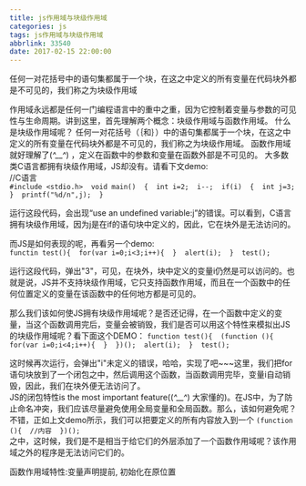 ```yaml
---
title: js作用域与块级作用域
categories: js
tags: js作用域与块级作用域
abbrlink: 33540
date: 2017-02-15 22:00:00
---
```

任何一对花括号中的语句集都属于一个块，在这之中定义的所有变量在代码块外都是不可见的，我们称之为块级作用域  


作用域永远都是任何一门编程语言中的重中之重，因为它控制着变量与参数的可见性与生命周期。讲到这里，首先理解两个概念：块级作用域与函数作用域。
什么是块级作用域呢？
任何一对花括号（｛和｝）中的语句集都属于一个块，在这之中定义的所有变量在代码块外都是不可见的，我们称之为块级作用域。
函数作用域就好理解了(*^__^*) ，定义在函数中的参数和变量在函数外部是不可见的。
大多数类C语言都拥有块级作用域，JS却没有。请看下文demo:  
//C语言   
`#include <stdio.h> 
void main() 
{ 
int i=2; 
i--; 
if(i) 
{ 
int j=3; 
} 
printf("%d/n",j); 
} `

运行这段代码，会出现“use an undefined variable:j”的错误。可以看到，C语言拥有块级作用域，因为j是在if的语句块中定义的，因此，它在块外是无法访问的。

而JS是如何表现的呢，再看另一个demo:  
`functin test(){ 
for(var i=0;i<3;i++){ 
} 
alert(i); 
} 
test();`

运行这段代码，弹出"3"，可见，在块外，块中定义的变量i仍然是可以访问的。也就是说，JS并不支持块级作用域，它只支持函数作用域，而且在一个函数中的任何位置定义的变量在该函数中的任何地方都是可见的。

那么我们该如何使JS拥有块级作用域呢？是否还记得，在一个函数中定义的变量，当这个函数调用完后，变量会被销毁，我们是否可以用这个特性来模拟出JS的块级作用域呢？看下面这个DEMO：
`function test(){ 
(function (){ 
for(var i=0;i<4;i++){ 
} 
})(); 
alert(i); 
} 
test();`

这时候再次运行，会弹出"i"未定义的错误，哈哈，实现了吧~~~这里，我们把for语句块放到了一个闭包之中，然后调用这个函数，当函数调用完毕，变量i自动销毁，因此，我们在块外便无法访问了。  
JS的闭包特性is the most important feature((*^__^*) 大家懂的)。在JS中，为了防止命名冲突，我们应该尽量避免使用全局变量和全局函数。那么，该如何避免呢？不错，正如上文demo所示，我们可以把要定义的所有内容放入到一个
`(function (){ 
//内容 
})();`  
之中，这时候，我们是不是相当于给它们的外层添加了一个函数作用域呢？该作用域之外的程序是无法访问它们的。

函数作用域特性:变量声明提前, 初始化在原位置
